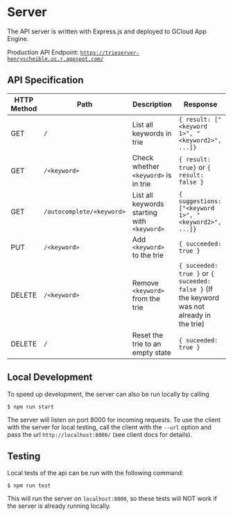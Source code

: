 # Server
The API server is written with Express.js and deployed to GCloud App Engine. 

Production API Endpoint: [`https://trieserver-henryscheible.uc.r.appspot.com/`](https://trieserver-henryscheible.uc.r.appspot.com/)
## API Specification
| HTTP Method | Path               | Description                                 | Response                                                                                   |
|-------------|--------------------|---------------------------------------------|--------------------------------------------------------------------------------------------|
| GET         | `/`                | List all keywords in trie                   | `{ result: ["<keyword 1>", "<keyword2>", ...]}`                                            |
| GET         | `/<keyword>`       | Check whether `<keyword>` is in trie        | `{ result: true}` or `{ result: false }`                                                   |
| GET         | `/autocomplete/<keyword>` | List all keywords starting with `<keyword>` | `{ suggestions: ["<keyword 1>", "<keyword2>", ...]}`                                       |                                                 |
| PUT         | `/<keyword>`       | Add `<keyword>` to the trie                 | `{ succeeded: true }`                                                                      |
| DELETE      | `/<keyword>`       | Remove `<keyword>` from the trie            | `{ suceeded: true }` or `{ suceeded: false }` (If the keyword was not already in the trie) |
| DELETE      | `/`                | Reset the trie to an empty state            | `{ suceeded: true }`                                                                        |


## Local Development
To speed up development, the server can also be run locally by calling
```shell
$ npm run start
```
The server will listen on port 8000 for incoming requests. To use the client with the server for local testing, call the client with the `--url` option and pass the url `http://localhost:8000/` (see client docs for details).

## Testing
Local tests of the api can be run with the following command:
```shell
$ npm run test
```
This will run the server on `localhost:8000`, so these tests will NOT work if the server is already running locally.
